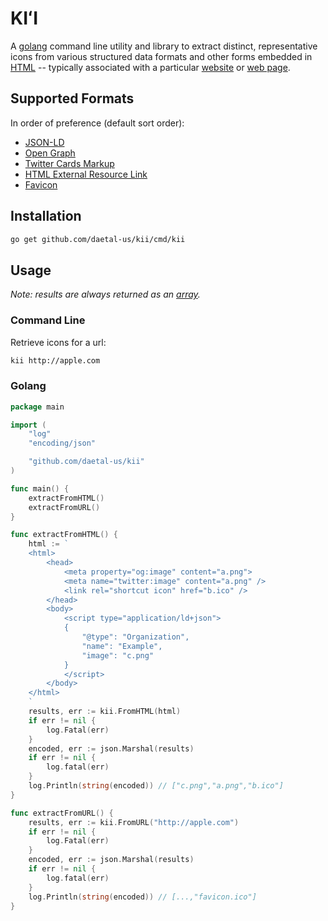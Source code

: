 # KIʻI

A [golang][go] command line utility and library to extract distinct, representative icons from various structured data formats and other forms embedded in [HTML][html] -- typically associated with a particular [website][website] or [web page][webpage].

## Supported Formats

In order of preference (default sort order):

- [JSON-LD][json-ld]
- [Open Graph][og]
- [Twitter Cards Markup][twitter]
- [HTML External Resource Link][link]
- [Favicon][favicon]

## Installation

```sh
go get github.com/daetal-us/kii/cmd/kii
```

## Usage
_Note: results are always returned as an [array][array]._

### Command Line

Retrieve icons for a url:
```sh
kii http://apple.com
```

### Golang

```go
package main

import (
	"log"
	"encoding/json"

	"github.com/daetal-us/kii"
)

func main() {
	extractFromHTML()
	extractFromURL()
}

func extractFromHTML() {
	html := `
	<html>
		<head>
			<meta property="og:image" content="a.png">
			<meta name="twitter:image" content="a.png" />
			<link rel="shortcut icon" href="b.ico" />
		</head>
		<body>
			<script type="application/ld+json">
			{
				"@type": "Organization",
				"name": "Example",
				"image": "c.png"
			}
			</script>
		</body>
	</html>
	`
	results, err := kii.FromHTML(html)
	if err != nil {
		log.Fatal(err)
	}
	encoded, err := json.Marshal(results)
	if err != nil {
		log.fatal(err)
	}
	log.Println(string(encoded)) // ["c.png","a.png","b.ico"]
}

func extractFromURL() {
	results, err := kii.FromURL("http://apple.com")
	if err != nil {
		log.Fatal(err)
	}
	encoded, err := json.Marshal(results)
	if err != nil {
		log.fatal(err)
	}
	log.Println(string(encoded)) // [...,"favicon.ico"]
}
```

[go]:https://golang.org
[favicon]:https://en.wikipedia.org/wiki/Favicon
[website]:https://en.wikipedia.org/wiki/Website
[webpage]:https://en.wikipedia.org/wiki/Web_page
[json-ld]:https://json-ld.org
[og]:http://ogp.me
[twitter]:https://developer.twitter.com/en/docs/tweets/optimize-with-cards/overview/markup
[link]:https://developer.mozilla.org/en-US/docs/Web/HTML/Element/link
[html]:https://www.w3.org/html
[array]:https://developer.mozilla.org/en-US/docs/Web/JavaScript/Reference/Global_Objects/Array
